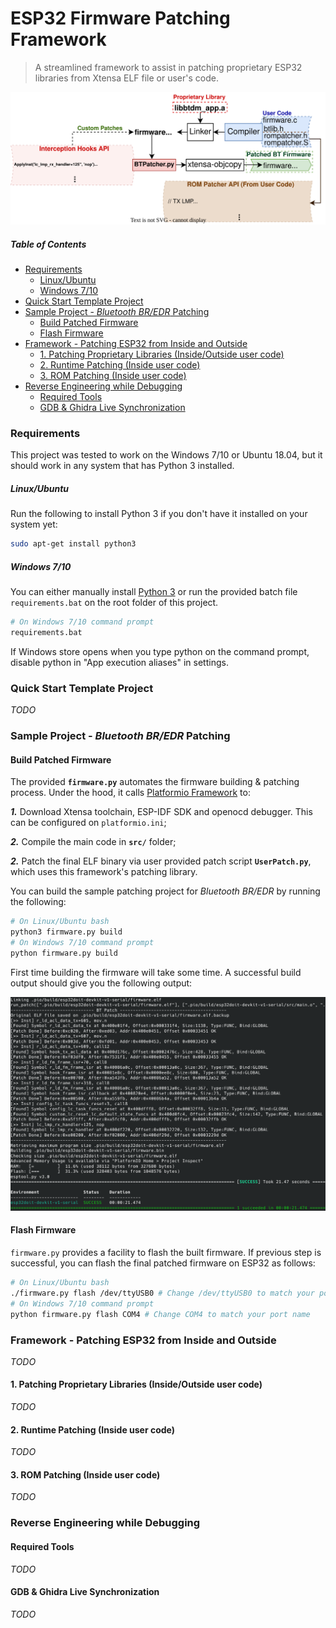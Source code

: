 # ESP32 Firmware Patching Framework
> A streamlined framework  to assist in patching proprietary ESP32 libraries from Xtensa ELF file or user's code.

<p align="center">
<img src="docs/esp32_patching_framework.svg" alt="mode_master" width="800" height="auto" />
</p>

<!-- START doctoc generated TOC please keep comment here to allow auto update -->
<!-- DON'T EDIT THIS SECTION, INSTEAD RE-RUN doctoc TO UPDATE -->
<h5>Table of Contents</h5>

- [Requirements](#requirements)
    - [Linux/Ubuntu](#linuxubuntu)
    - [Windows 7/10](#windows-710)
- [Quick Start Template Project](#quick-start-template-project)
- [Sample Project - *Bluetooth BR/EDR* Patching](#sample-project---bluetooth-bredr-patching)
  - [Build Patched Firmware](#build-patched-firmware)
  - [Flash Firmware](#flash-firmware)
- [Framework - Patching ESP32 from Inside and Outside](#framework---patching-esp32-from-inside-and-outside)
  - [1. Patching Proprietary Libraries (Inside/Outside user code)](#1-patching-proprietary-libraries-insideoutside-user-code)
  - [2. Runtime Patching (Inside user code)](#2-runtime-patching-inside-user-code)
  - [3. ROM Patching (Inside user code)](#3-rom-patching-inside-user-code)
- [Reverse Engineering while Debugging](#reverse-engineering-while-debugging)
  - [Required Tools](#required-tools)
  - [GDB & Ghidra Live Synchronization](#gdb--ghidra-live-synchronization)

<!-- END doctoc generated TOC please keep comment here to allow auto update -->



### Requirements

This project was tested to work on the Windows 7/10 or Ubuntu 18.04, but it should work in any system that has Python 3 installed.

##### Linux/Ubuntu

Run the following to install Python 3 if you don't have it installed on your system yet:

```bash
sudo apt-get install python3
```

##### Windows 7/10

You can either manually install [Python 3](https://www.python.org/ftp/python/3.8.10/python-3.8.10-embed-amd64.zip) or run the provided batch file `requirements.bat` on the root folder of this project.

```bash
# On Windows 7/10 command prompt
requirements.bat
```

If Windows store opens when you type python on the command prompt, disable python in "App execution aliases" in settings.



### Quick Start Template Project

*TODO*



### Sample Project - *Bluetooth BR/EDR* Patching

#### Build Patched Firmware

The provided **`firmware.py`** automates the firmware building & patching process. Under the hood, it calls [Platformio Framework](https://docs.platformio.org/en/latest/platforms/espressif32.html) to:

***1.*** Download Xtensa toolchain, ESP-IDF SDK and openocd debugger. This can be configured on `platformio.ini`;

***2.*** Compile the main code in **`src/`** folder;

***2.*** Patch the final ELF binary via user provided patch script **`UserPatch.py`**, which uses this framework's patching library.

You can build the sample patching project for *Bluetooth BR/EDR* by running the following:

```bash
# On Linux/Ubuntu bash
python3 firmware.py build
# On Windows 7/10 command prompt
python firmware.py build
```

First time building the firmware will take some time. A successful build output should give you the following output:

<p align="center">
<img src="docs/patch_output.png" alt="patch_output" width="800" height="auto" />
</p>





#### Flash Firmware

`firmware.py` provides a facility to flash the built firmware. If previous step is successful, you can flash the final patched firmware on ESP32 as follows:

```bash
# On Linux/Ubuntu bash
./firmware.py flash /dev/ttyUSB0 # Change /dev/ttyUSB0 to match your port name
# On Windows 7/10 command prompt
python firmware.py flash COM4 # Change COM4 to match your port name
```



### Framework - Patching ESP32 from Inside and Outside

*TODO*

#### 1. Patching Proprietary Libraries (Inside/Outside user code)

*TODO*

#### 2. Runtime Patching (Inside user code)

*TODO*

#### 3. ROM Patching (Inside user code)

*TODO*



### Reverse Engineering while Debugging 

#### Required Tools

*TODO*

#### GDB & Ghidra Live Synchronization

*TODO*

